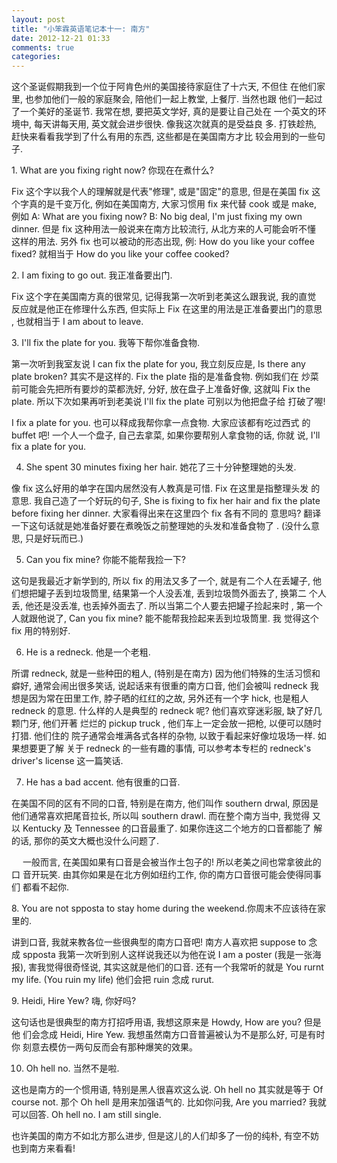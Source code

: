 ```yaml
---
layout: post
title: "小笨霖英语笔记本十一: 南方"
date: 2012-12-21 01:33
comments: true
categories: 
---
```

这个圣诞假期我到一个位于阿肯色州的美国接待家庭住了十六天, 不但住
在他们家里, 也参加他们一般的家庭聚会, 陪他们一起上教堂, 上餐厅. 当然也跟
他们一起过了一个美好的圣诞节.  我常在想, 要把英文学好, 真的是要让自己处在
一个英文的环境中, 每天讲每天用, 英文就会进步很快.  像我这次就真的是受益良
多.   打铁趁热, 赶快来看看我学到了什么有用的东西, 这些都是在美国南方才比
较会用到的一些句子.

<p>1. What are you fixing right now? 你现在在煮什么?</p>

Fix 这个字以我个人的理解就是代表"修理", 或是"固定"的意思, 但是在美国 fix 
这个字真的是千变万化, 例如在美国南方, 大家习惯用 fix 来代替 cook 或是 make, 
例如 A: What are you fixing now?  B: No big deal, I'm just fixing my own 
dinner. 但是 fix 这种用法一般说来在南方比较流行, 从北方来的人可能会听不懂
这样的用法. 另外 fix 也可以被动的形态出现, 例: How do you like your coffee 
fixed?   就相当于 How do you like your coffee cooked?
 
<p>2. I am fixing to go out. 我正准备要出门.</p>

Fix 这个字在美国南方真的很常见, 记得我第一次听到老美这么跟我说, 我的直觉
反应就是他正在修理什么东西, 但实际上 Fix 在这里的用法是正准备要出门的意思
, 也就相当于 I am about to leave.   
 
<p>3. I'll fix the plate for you. 我等下帮你准备食物.</p>

第一次听到我室友说 I can fix the plate for you, 我立刻反应是, Is there any 
plate broken? 其实不是这样的. Fix the plate 指的是准备食物.   例如我们在
炒菜前可能会先把所有要炒的菜都洗好, 分好, 放在盘子上准备好像, 这就叫 Fix 
the plate. 所以下次如果再听到老美说 I'll fix the plate 可别以为他把盘子给
打破了喔!

<p>I fix a plate for you. 也可以释成我帮你拿一点食物.   大家应该都有吃过西式
的 buffet 吧! 一个人一个盘子, 自己去拿菜, 如果你要帮别人拿食物的话, 你就
说, I'll fix a plate for you.</p>
 
4. She spent 30 minutes fixing her hair. 她花了三十分钟整理她的头发.

<p>像 fix 这么好用的单字在国内居然没有人教真是可惜.  Fix 在这里是指整理头发
的意思.  我自己造了一个好玩的句子, She is fixing to fix her hair and fix 
the plate before fixing her dinner. 大家看得出来在这里四个 fix 各有不同的
意思吗? 翻译一下这句话就是她准备好要在煮晚饭之前整理她的头发和准备食物了
. (没什么意思, 只是好玩而已.)</p>
 
5. Can you fix mine? 你能不能帮我捡一下?

<p>这句是我最近才新学到的, 所以 fix 的用法又多了一个, 就是有二个人在丢罐子, 
他们想把罐子丢到垃圾筒里, 结果第一个人没丢准, 丢到垃圾筒外面去了, 换第二
个人丢, 他还是没丢准, 也丢掉外面去了.   所以当第二个人要去把罐子捡起来时
, 第一个人就跟他说了, Can you fix mine? 能不能帮我捡起来丢到垃圾筒里.  我
觉得这个 fix 用的特别好.</p>
 
6. He is a redneck. 他是一个老粗.

<p>所谓 redneck, 就是一些种田的粗人, (特别是在南方) 因为他们特殊的生活习惯和
癖好, 通常会闹出很多笑话, 说起话来有很重的南方口音, 他们会被叫 redneck 我
想是因为常在田里工作, 脖子晒的红红的之故, 另外还有一个字 hick, 也是粗人 
redneck 的意思. 
什么样的人是典型的 redneck 呢? 他们喜欢穿迷彩服, 缺了好几颗门牙, 他们开著
烂烂的 pickup truck , 他们车上一定会放一把枪, 以便可以随时打猎. 他们住的
院子通常会堆满各式各样的杂物, 以致于看起来好像垃圾场一样. 如果想要更了解
关于 redneck 的一些有趣的事情, 可以参考本专栏的 redneck's driver's license 
这一篇笑话.</p>
 
7. He has a bad accent. 他有很重的口音.

<p>在美国不同的区有不同的口音, 特别是在南方, 他们叫作 southern drwal, 原因是
他们通常喜欢把尾音拉长, 所以叫 southern drawl.   而在整个南方当中, 我觉得
又以 Kentucky 及 Tennessee 的口音最重了.   如果你连这二个地方的口音都能了
解的话, 那你的英文大概也没什么问题了. </p>
　 
一般而言, 在美国如果有口音是会被当作土包子的! 所以老美之间也常拿彼此的口
音开玩笑. 由其你如果是在北方例如纽约工作, 你的南方口音很可能会使得同事们
都看不起你.  

<p>8. You are not spposta to stay home during the weekend.你周末不应该待在家里的.</p>

讲到口音, 我就来教各位一些很典型的南方口音吧! 南方人喜欢把 suppose to 念
成 spposta 我第一次听到别人这样说我还以为他在说 I am a poster (我是一张海
报), 害我觉得很奇怪说,   其实这就是他们的口音. 还有一个我常听的就是 You 
rurnt my life. (You ruin my life) 他们会把 ruin 念成 rurut. 
 
<p>9. Heidi,  Hire Yew? 嗨, 你好吗?</p>

<p>这句话也是很典型的南方打招呼用语, 我想这原来是 Howdy, How are you? 但是他
们会念成 Heidi, Hire Yew. 我想虽然南方口音普遍被认为不是那么好, 可是有时你
刻意去模仿一两句反而会有那种爆笑的效果。</p>
 
10. Oh hell no. 当然不是啦.

<p>这也是南方的一个惯用语, 特别是黑人很喜欢这么说. Oh hell no 其实就是等于 
Of course not. 那个 Oh hell 是用来加强语气的. 比如你问我, Are you married? 
我就可以回答. Oh hell no. I am still single.</p>
 

也许美国的南方不如北方那么进步, 但是这儿的人们却多了一份的纯朴, 有空不妨
也到南方来看看!

